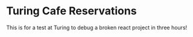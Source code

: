 # Turing Cafe Reservations

This is for a test at Turing to debug a broken react project in three hours!